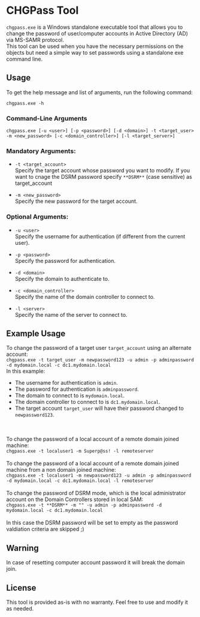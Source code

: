 # CHGPass Tool

`chgpass.exe` is a Windows standalone executable tool that allows you to change the password of user/computer accounts in Active Directory (AD)  via MS-SAMR protocol. <br>
This tool can be used when you have the necessary permissions on the objects but need a simple way to set passwords using a standalone exe command line.

## Usage

To get the help message and list of arguments, run the following command:

`chgpass.exe -h`


### Command-Line Arguments

`chgpass.exe [-u <user>] [-p <password>] [-d <domain>] -t <target_user> -m <new_password> [-c <domain_controller>] [-l <target_server>]`
### Mandatory Arguments:

- `-t <target_account>`  
  Specify the target account whose password you want to modify. If you want to cnage the DSRM password specify `**DSRM**` (case sensitive) as target_account 

- `-m <new_password>`  
  Specify the new password for the target account.

### Optional Arguments:

- `-u <user>`  
  Specify the username for authentication (if different from the current user).

- `-p <password>`  
  Specify the password for authentication.

- `-d <domain>`  
  Specify the domain to authenticate to.

- `-c <domain_controller>`  
  Specify the name of the domain controller to connect to.
- `-l <server>`  
  Specify the name of the server to connect to.

## Example Usage

To change the password of a target user `target_account` using an alternate account:<br>
`chgpass.exe -t target_user -m newpassword123 -u admin -p adminpassword -d mydomain.local -c dc1.mydomain.local`
<br>
In this example:
- The username for authentication is `admin`.
- The password for authentication is `adminpassword`.
- The domain to connect to is `mydomain.local`.
- The domain controller to connect to is `dc1.mydomain.local`.
- The target account `target_user` will have their password changed to `newpassword123`.

<br><br>To change the password of a local account of  a remote domain joined machine:<br>
`chgpass.exe -t localuser1 -m Superp@ss! -l remoteserver`
<br><br>
To change the password of a local account of  a remote domain joined machine from a non domain joined machine:<br>
`chgpass.exe -t localuser1 -m newpassword123 -u admin -p adminpassword -d mydomain.local -c dc1.mydomain.local -l remoteserver` 
<br><br>
To change the password of DSRM mode, which is the local administrator account on the Domain Controllers stored in local SAM:<br>
`chgpass.exe -t **DSRM** -m "" -u admin -p adminpassword -d mydomain.local -c dc1.mydomain.local`
<br><br>
In this case the DSRM password will be set to empty as the password valdiation criteria are skipped ;)
<br>

## Warning
In case of resetting computer account password it will break the domain join.
## License

This tool is provided as-is with no warranty. Feel free to use and modify it as needed.
